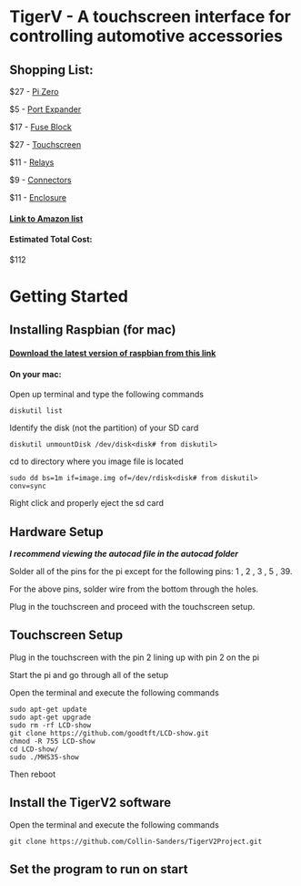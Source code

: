 # TigerV - A touchscreen interface for controlling automotive accessories


## Shopping List:
$27 - [Pi Zero](https://www.amazon.com/gp/product/B0748MPQT4/ref=ppx_yo_dt_b_asin_title_o05_s00?ie=UTF8&psc=1)

$5  - [Port Expander](https://www.amazon.com/gp/product/B00I6OEWJM/ref=ppx_yo_dt_b_asin_title_o04_s00?ie=UTF8&psc=1)

$17 - [Fuse Block](https://www.amazon.com/gp/product/B07W6KBJ8G/ref=ppx_yo_dt_b_asin_title_o03_s00?ie=UTF8&psc=1)

$27 - [Touchscreen](https://www.amazon.com/dp/B07NSCWY8Z/?coliid=II4254KWVJXQK&colid=3PB41YGHIDZTW&psc=1&ref_=lv_ov_lig_dp_it)

$11 - [Relays](https://www.amazon.com/dp/B07DN8DTRW/?coliid=I21PV3BNJNWEHF&colid=3PB41YGHIDZTW&psc=1&ref_=lv_ov_lig_dp_it)

$9  - [Connectors](https://www.amazon.com/dp/B01LCV8DXQ/?coliid=I239Y8T2FCJZ2O&colid=3PB41YGHIDZTW&ref_=lv_ov_lig_dp_it&th=1)

$11 - [Enclosure](https://www.elexp.com/061135instrument-cases-10-x7-5-x3-1.html)

  #### [Link to Amazon list](https://www.amazon.com/hz/wishlist/ls/3PB41YGHIDZTW?ref_=wl_share)
  
#### Estimated Total Cost:
$112


# Getting Started
## Installing Raspbian (for mac)
#### [Download the latest version of raspbian from this link](https://www.raspberrypi.org/downloads/raspbian/)

#### On your mac:
Open up terminal and type the following commands
  ```
  diskutil list
  ```
Identify the disk (not the partition) of your SD card
  ```
  diskutil unmountDisk /dev/disk<disk# from diskutil>
  ```
cd to directory where you image file is located
  ```
  sudo dd bs=1m if=image.img of=/dev/rdisk<disk# from diskutil> conv=sync
  ```
Right click and properly eject the sd card  

## Hardware Setup
**_I recommend viewing the autocad file in the autocad folder_**

Solder all of the pins for the pi except for the following pins: 1 , 2 , 3 , 5 , 39.

For the above pins, solder wire from the bottom through the holes.

Plug in the touchscreen and proceed with the touchscreen setup.

## Touchscreen Setup
Plug in the touchscreen with the pin 2 lining up with pin 2 on the pi

Start the pi and go through all of the setup

Open the terminal and execute the following commands

  ```
  sudo apt-get update
  sudo apt-get upgrade
  sudo rm -rf LCD-show
  git clone https://github.com/goodtft/LCD-show.git
  chmod -R 755 LCD-show
  cd LCD-show/
  sudo ./MHS35-show
  ```
Then reboot


## Install the TigerV2 software

Open the terminal and execute the following commands

  ```
  git clone https://github.com/Collin-Sanders/TigerV2Project.git
  ```
  
## Set the program to run on start
